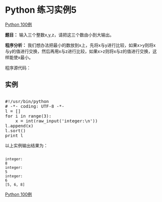 Python 练习实例5
============

 [Python 100例](python-100-examples.md)


 **题目：** 输入三个整数x,y,z，请把这三个数由小到大输出。

 **程序分析：** 我们想办法把最小的数放到x上，先将x与y进行比较，如果x>y则将x与y的值进行交换，然后再用x与z进行比较，如果x>z则将x与z的值进行交换，这样能使x最小。

 程序源代码：

  实例
--

 <pre>

#!/usr/bin/python
# -*- coding: UTF-8 -*-
l = []
for i in range(3):
    x = int(raw_input('integer:\n'))
l.append(x)
l.sort()
print l
</pre>

 以上实例输出结果为：


```

integer:
8
integer:
5
integer:
6
[5, 6, 8]

```

[Python 100例](python-100-examples.md)
